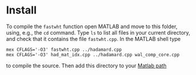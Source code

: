 # Install

To compile the `fastwht` function open MATLAB and move to this folder, using, e.g., the `cd` command. Type `ls` to list all files in your current directory, and check that it contains the file `fastwht.cpp`. In the MATLAB shell type
```
mex CFLAGS='-O3' fastwht.cpp ../hadamard.cpp
mex CFLAGS='-O3' had_mat_idx.cpp ../hadamard.cpp wal_comp_core.cpp
```
to compile the source. Then add this directory to your [Matlab path](https://se.mathworks.com/help/matlab/matlab_env/add-folders-to-matlab-search-path-at-startup.html)

